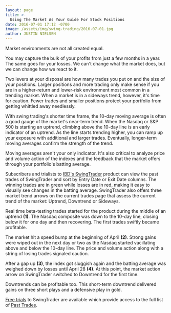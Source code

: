 ```yaml
---
layout: page
title: >-
  Using The Market As Your Guide For Stock Positions
date: 2016-07-01 17:12 -0700
image: /assets/img/swing-trading/2016-07-01.jpg
author: JUSTIN NIELSEN
---
```






Market environments are not all created equal.


You may capture the bulk of your profits from just a few months in a year. The same goes for your losses. We can't change what the market does, but we can change how we react to it.


Two levers at your disposal are how many trades you put on and the size of your positions. Larger positions and more trading only make sense if you are in a higher-return and lower-risk environment most common in a trending market. When a market is in a sideways trend, however, it's time for caution. Fewer trades and smaller positions protect your portfolio from getting whittled away needlessly.


With swing trading's shorter time frame, the 10-day moving average is often a good gauge of the market's near-term trend. When the Nasdaq or S&P 500 is starting an uptrend, climbing above the 10-day line is an early indicator of an uptrend. As the line starts trending higher, you can ramp up your exposure with additional and larger trades. Eventually, longer-term moving averages confirm the strength of the trend.


Moving averages aren't your only indicator. It's also critical to analyze price and volume action of the indexes and the feedback that the market offers through your portfolio's batting average.


Subscribers and trialists to [IBD's SwingTrader](http://shop.investors.com/offer/splashresponsive.aspx?id=SwingTrader&src=A011LPH) product can view the past trades of SwingTrader and sort by Entry Date or Exit Date columns. The winning trades are in green while losses are in red, making it easy to visually see changes in the batting average. SwingTrader also offers three market trend arrows on the current trades page that assess the current trend of the market: Uptrend, Downtrend or Sideways.


Real time beta-testing trades started for the product during the middle of an uptrend **(1)**. The Nasdaq composite was down to the 10-day line, closing below it for one day and then recovering. The first trades swiftly became profitable.


The market hit a speed bump at the beginning of April **(2)**. Strong gains were wiped out in the next day or two as the Nasdaq started vacillating above and below the 10-day line. The price and volume action along with a string of losing trades signaled caution.


After a gap up **(3)**, the index got sluggish again and the batting average was weighed down by losses until April 28 **(4)**. At this point, the market action arrow on SwingTrader switched to Downtrend for the first time.


Downtrends can be profitable too. This short-term downtrend delivered gains on three short plays and a defensive play in gold.


[Free trials](http://shop.investors.com/offer/splashresponsive.aspx?id=SwingTrader&src=A011LPH) to SwingTrader are available which provide access to the full list of [Past Trades](https://swingtrader.investors.com/#/past).


 




